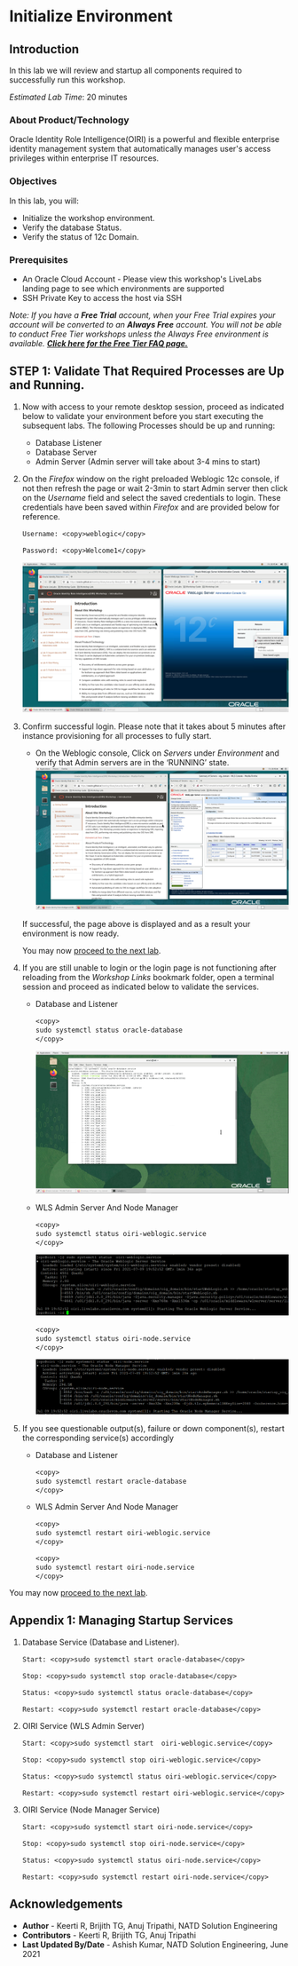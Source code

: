 # Initialize Environment

## Introduction

In this lab we will review and startup all components required to successfully run this workshop.

*Estimated Lab Time*: 20 minutes

### About Product/Technology
Oracle Identity Role Intelligence(OIRI) is a powerful and flexible enterprise identity management system that automatically manages user's access privileges within enterprise IT resources.

### Objectives

In this lab, you will:
* Initialize the workshop environment.
* Verify the database Status.
* Verify the status of 12c Domain.

### Prerequisites

* An Oracle Cloud Account - Please view this workshop's LiveLabs landing page to see which environments are supported
* SSH Private Key to access the host via SSH

*Note: If you have a **Free Trial** account, when your Free Trial expires your account will be converted to an **Always Free** account. You will not be able to conduct Free Tier workshops unless the Always Free environment is available. **[Click here for the Free Tier FAQ page.](https://www.oracle.com/cloud/free/faq.html)***


## **STEP 1:** Validate That Required Processes are Up and Running.
1. Now with access to your remote desktop session, proceed as indicated below to validate your environment before you start executing the subsequent labs. The following Processes should be up and running:

    - Database Listener
    - Database Server
    - Admin Server (Admin server will take about 3-4 mins to start)

2. On the *Firefox* window on the right preloaded Weblogic 12c console, if not then refresh the page or wait 2-3min to start Admin server then click on the *Username* field and select the saved credentials to login. These credentials have been saved within *Firefox* and are provided below for reference.

    ```
    Username: <copy>weblogic</copy>
    ```

    ```
    Password: <copy>Welcome1</copy>
    ```

    ![](images/oiri-vnc.png " ")

3. Confirm successful login. Please note that it takes about 5 minutes after instance provisioning for all processes to fully start.
    - On the Weblogic console, Click on *Servers* under *Environment* and verify that Admin servers are in the ‘RUNNING’ state.
    ![](images/oiri-landing.png " ")

    If successful, the page above is displayed and as a result your environment is now ready.  

    You may now [proceed to the next lab](#next).

4. If you are still unable to login or the login page is not functioning after reloading from the *Workshop Links* bookmark folder, open a terminal session and proceed as indicated below to validate the services.

    - Database and Listener
        ```
        <copy>
        sudo systemctl status oracle-database
        </copy>
        ```
        ![](images/4-db.png " ")

    - WLS Admin Server And Node Manager

        ```
        <copy>
        sudo systemctl status oiri-weblogic.service
        </copy>
        ```
        ![](images/oiri-wls-service.png " ")

        ```
        <copy>
        sudo systemctl status oiri-node.service
        </copy>
        ```
        ![](images/oiri-node-service.png " ")

5. If you see questionable output(s), failure or down component(s), restart the corresponding service(s) accordingly

    - Database and Listener
        ```
        <copy>
        sudo systemctl restart oracle-database
        </copy>
        ```

    - WLS Admin Server And Node Manager

        ```
        <copy>
        sudo systemctl restart oiri-weblogic.service
        </copy>
        ```
        ```
        <copy>
        sudo systemctl restart oiri-node.service
        </copy>
        ```

You may now [proceed to the next lab](#next).

## Appendix 1: Managing Startup Services

1. Database Service (Database and Listener).

    ```
    Start: <copy>sudo systemctl start oracle-database</copy>
    ```
    ```
    Stop: <copy>sudo systemctl stop oracle-database</copy>
    ```
    ```
    Status: <copy>sudo systemctl status oracle-database</copy>
    ```
    ```
    Restart: <copy>sudo systemctl restart oracle-database</copy>
    ```
2. OIRI Service (WLS Admin Server)

    ```
    Start: <copy>sudo systemctl start  oiri-weblogic.service</copy>
    ```
    ```
    Stop: <copy>sudo systemctl stop oiri-weblogic.service</copy>
    ```
    ```
    Status: <copy>sudo systemctl status oiri-weblogic.service</copy>
    ```
    ```
    Restart: <copy>sudo systemctl restart oiri-weblogic.service</copy>
    ```
3. OIRI Service (Node Manager Service)

    ```
    Start: <copy>sudo systemctl start oiri-node.service</copy>
    ```
    ```
    Stop: <copy>sudo systemctl stop oiri-node.service</copy>
    ```
    ```
    Status: <copy>sudo systemctl status oiri-node.service</copy>
    ```
    ```
    Restart: <copy>sudo systemctl restart oiri-node.service</copy>
    ```

## Acknowledgements
* **Author** - Keerti R, Brijith TG, Anuj Tripathi, NATD Solution Engineering
* **Contributors** -  Keerti R, Brijith TG, Anuj Tripathi
* **Last Updated By/Date** - Ashish Kumar, NATD Solution Engineering, June 2021
